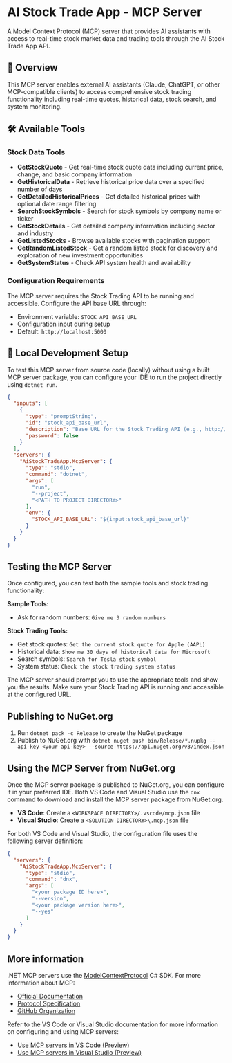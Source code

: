 # AI Stock Trade App - MCP Server

A Model Context Protocol (MCP) server that provides AI assistants with access to real-time stock market data and trading tools through the AI Stock Trade App API.

## 🚀 Overview

This MCP server enables external AI assistants (Claude, ChatGPT, or other MCP-compatible clients) to access comprehensive stock trading functionality including real-time quotes, historical data, stock search, and system monitoring.

## 🛠️ Available Tools

### Stock Data Tools
- **GetStockQuote** - Get real-time stock quote data including current price, change, and basic company information
- **GetHistoricalData** - Retrieve historical price data over a specified number of days
- **GetDetailedHistoricalPrices** - Get detailed historical prices with optional date range filtering
- **SearchStockSymbols** - Search for stock symbols by company name or ticker
- **GetStockDetails** - Get detailed company information including sector and industry
- **GetListedStocks** - Browse available stocks with pagination support
- **GetRandomListedStock** - Get a random listed stock for discovery and exploration of new investment opportunities
- **GetSystemStatus** - Check API system health and availability

### Configuration Requirements

The MCP server requires the Stock Trading API to be running and accessible. Configure the API base URL through:
- Environment variable: `STOCK_API_BASE_URL`
- Configuration input during setup
- Default: `http://localhost:5000`

## 🔧 Local Development Setup

To test this MCP server from source code (locally) without using a built MCP server package, you can configure your IDE to run the project directly using `dotnet run`.

```json
{
  "inputs": [
    {
      "type": "promptString",
      "id": "stock_api_base_url",
      "description": "Base URL for the Stock Trading API (e.g., http://localhost:5000)",
      "password": false
    }
  ],
  "servers": {
    "AiStockTradeApp.McpServer": {
      "type": "stdio",
      "command": "dotnet",
      "args": [
        "run",
        "--project",
        "<PATH TO PROJECT DIRECTORY>"
      ],
      "env": {
        "STOCK_API_BASE_URL": "${input:stock_api_base_url}"
      }
    }
  }
}
```

## Testing the MCP Server

Once configured, you can test both the sample tools and stock trading functionality:

**Sample Tools:**
- Ask for random numbers: `Give me 3 random numbers`

**Stock Trading Tools:**
- Get stock quotes: `Get the current stock quote for Apple (AAPL)`
- Historical data: `Show me 30 days of historical data for Microsoft`
- Search symbols: `Search for Tesla stock symbol`
- System status: `Check the stock trading system status`

The MCP server should prompt you to use the appropriate tools and show you the results. Make sure your Stock Trading API is running and accessible at the configured URL.

## Publishing to NuGet.org

1. Run `dotnet pack -c Release` to create the NuGet package
2. Publish to NuGet.org with `dotnet nuget push bin/Release/*.nupkg --api-key <your-api-key> --source https://api.nuget.org/v3/index.json`

## Using the MCP Server from NuGet.org

Once the MCP server package is published to NuGet.org, you can configure it in your preferred IDE. Both VS Code and Visual Studio use the `dnx` command to download and install the MCP server package from NuGet.org.

- **VS Code**: Create a `<WORKSPACE DIRECTORY>/.vscode/mcp.json` file
- **Visual Studio**: Create a `<SOLUTION DIRECTORY>\.mcp.json` file

For both VS Code and Visual Studio, the configuration file uses the following server definition:

```json
{
  "servers": {
    "AiStockTradeApp.McpServer": {
      "type": "stdio",
      "command": "dnx",
      "args": [
        "<your package ID here>",
        "--version",
        "<your package version here>",
        "--yes"
      ]
    }
  }
}
```

## More information

.NET MCP servers use the [ModelContextProtocol](https://www.nuget.org/packages/ModelContextProtocol) C# SDK. For more information about MCP:

- [Official Documentation](https://modelcontextprotocol.io/)
- [Protocol Specification](https://spec.modelcontextprotocol.io/)
- [GitHub Organization](https://github.com/modelcontextprotocol)

Refer to the VS Code or Visual Studio documentation for more information on configuring and using MCP servers:

- [Use MCP servers in VS Code (Preview)](https://code.visualstudio.com/docs/copilot/chat/mcp-servers)
- [Use MCP servers in Visual Studio (Preview)](https://learn.microsoft.com/visualstudio/ide/mcp-servers)
